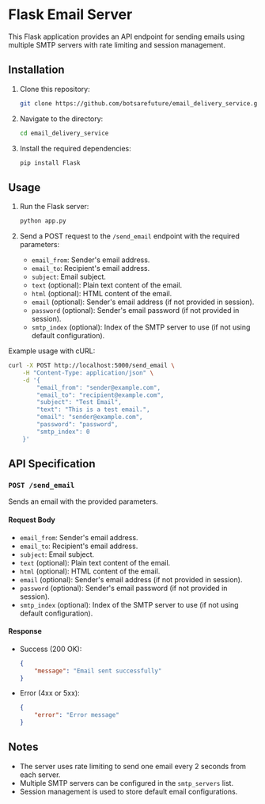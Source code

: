# Flask Email Server

This Flask application provides an API endpoint for sending emails using multiple SMTP servers with rate limiting and session management.

## Installation

1. Clone this repository:

    ```bash
    git clone https://github.com/botsarefuture/email_delivery_service.git
    ```

2. Navigate to the directory:

    ```bash
    cd email_delivery_service
    ```

3. Install the required dependencies:

    ```bash
    pip install Flask
    ```

## Usage

1. Run the Flask server:

    ```bash
    python app.py
    ```

2. Send a POST request to the `/send_email` endpoint with the required parameters:

    - `email_from`: Sender's email address.
    - `email_to`: Recipient's email address.
    - `subject`: Email subject.
    - `text` (optional): Plain text content of the email.
    - `html` (optional): HTML content of the email.
    - `email` (optional): Sender's email address (if not provided in session).
    - `password` (optional): Sender's email password (if not provided in session).
    - `smtp_index` (optional): Index of the SMTP server to use (if not using default configuration).

Example usage with cURL:

```bash
curl -X POST http://localhost:5000/send_email \
    -H "Content-Type: application/json" \
    -d '{
        "email_from": "sender@example.com",
        "email_to": "recipient@example.com",
        "subject": "Test Email",
        "text": "This is a test email.",
        "email": "sender@example.com",
        "password": "password",
        "smtp_index": 0
    }'
```

## API Specification

### `POST /send_email`

Sends an email with the provided parameters.

#### Request Body

- `email_from`: Sender's email address.
- `email_to`: Recipient's email address.
- `subject`: Email subject.
- `text` (optional): Plain text content of the email.
- `html` (optional): HTML content of the email.
- `email` (optional): Sender's email address (if not provided in session).
- `password` (optional): Sender's email password (if not provided in session).
- `smtp_index` (optional): Index of the SMTP server to use (if not using default configuration).

#### Response

- Success (200 OK):

    ```json
    {
        "message": "Email sent successfully"
    }
    ```

- Error (4xx or 5xx):

    ```json
    {
        "error": "Error message"
    }
    ```

## Notes

- The server uses rate limiting to send one email every 2 seconds from each server.
- Multiple SMTP servers can be configured in the `smtp_servers` list.
- Session management is used to store default email configurations.
